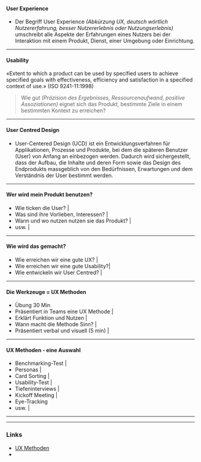 #### User Experience

- Der Begriff User Experience *(Abkürzung UX, deutsch wörtlich Nutzererfahrung, besser Nutzererlebnis oder Nutzungserlebnis)* umschreibt alle Aspekte der Erfahrungen eines Nutzers bei der Interaktion mit einem Produkt, Dienst, einer Umgebung oder Einrichtung.

---

#### Usability 
«Extent to which a product can be used by specified users to achieve specified goals with effectiveness, efficiency and satisfaction in a specified context of use.» (ISO 9241-11:1998)  

> Wie gut *(Präzision des Ergebnisses, Ressourcenaufwand, positive Assoziationen)* eignet sich das Produkt, bestimmte Ziele in einem bestimmten Kontext zu erreichen?

---

#### User Centred Design
- User-Centered Design (UCD) ist ein Entwicklungsverfahren für Applikationen, Prozesse und Produkte, bei dem die späteren Benutzer (User) von Anfang an einbezogen werden. Dadurch wird sichergestellt, dass der Aufbau, die Inhalte und deren Form sowie das Design des Endprodukts massgeblich von den Bedürfnissen, Erwartungen und dem Verständnis der User bestimmt werden. 

---
#### Wer wird mein Produkt benutzen?
- Wie ticken die User? |
- Was sind ihre Vorlieben, Interessen? |  
- Wann und wo nutzen nutzen sie das Produkt? |
- usw. |

---

#### Wie wird das gemacht?
- Wie erreichen wir eine gute UX? |
- Wie erreichen wir eine gute Usability?|
- Wie entwickeln wir User Centred? |

---

#### Die Werkzeuge = UX Methoden

- Übung 30 Min
- Präsentiert in Teams eine UX Methode |
- Erklärt Funktion und Nutzen |
- Wann macht die Methode Sinn? |
- Präsentiert verbal und visuell (5 min) |

---

#### UX Methoden - eine Auswahl
- Benchmarking-Test |
- Personas |
- Card Sorting |
- Usability-Test |
- Tiefeninterviews |
- Kickoff Meeting |
- Eye-Tracking
- usw. |

---


---

### Links

- [UX Methoden](https://www.usability.de/leistungen/methoden.html)
- 

